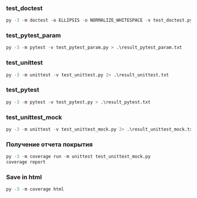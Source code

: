 ### test_doctest
```python
py -3 -m doctest -o ELLIPSIS -o NORMALIZE_WHITESPACE -v test_doctest.py > .\result_doctest.txt
```
### test_pytest_param
```python
py -3 -m pytest -v test_pytest_param.py > .\result_pytest_param.txt
```
### test_unittest
```python
py -3 -m unittest -v test_unittest.py 2> .\result_unittest.txt
```
### test_pytest
```python
py -3 -m pytest -v test_pytest.py > .\result_pytest.txt
```
### test_unittest_mock
```python
py -3 -m unittest -v test_unittest_mock.py 2> .\result_unittest_mock.txt
```
### Получение отчета покрытия
```python
py -3 -m coverage run -m unittest test_unittest_mock.py
coverage report
```
### Save in html
```python
py -3 -m coverage html
```
